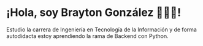 # ¡Hola, soy Brayton González 👨🏽‍💻!
Estudio la carrera de Ingeniería en Tecnología de la Información y de forma autodidacta estoy aprendiendo la rama de Backend con Python.
